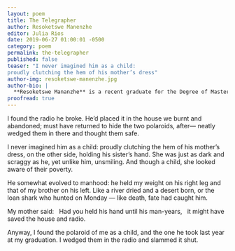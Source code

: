 ```yaml
---
layout: poem
title: The Telegrapher
author: Resoketswe Manenzhe
editor: Julia Rios
date: 2019-06-27 01:00:01 -0500
category: poem
permalink: the-telegrapher
published: false
teaser: "I never imagined him as a child:
proudly clutching the hem of his mother’s dress"
author-img: resoketswe-manenzhe.jpg
author-bio: |
  **Resoketswe Mananzhe** is a recent graduate for the Degree of Master of Science in Chemical Engineering (with distinction). Starting in 2015, her poems and short stories have appeared in several online magazines and journals, and in 2017, two of her poems were shortlisted for the Sol Plaatje EU Poetry Anthology, and subsequently published in the anthology of selected poems. She currently lives in Cape Town, South Africa, but recently, she's been known to occasionally wander to the Arctic region, where she fell in love with a small rural town and blueberry pie.
proofread: true
---
```


I found the radio he broke.
He’d placed it in the house we burnt and abandoned;
must have returned to hide the two polaroids, after—
neatly wedged them in there and thought them safe.

I never imagined him as a child:
proudly clutching the hem of his mother’s dress,
on the other side, holding his sister’s hand.
She was just as dark and scraggy as he,
yet unlike him, unsmiling.
And though a child, she looked
aware of their poverty.

He somewhat evolved to manhood:
he held my weight on his right leg
and that of my brother on his left.
Like a river dried and a desert born,
or the loan shark who hunted on Monday —
like death, fate had caught him.

My mother said:
&nbsp;&nbsp;Had you held his hand until his man-years,
&nbsp;&nbsp;it might have saved the house and radio.

Anyway, I found the polaroid of me as a child,
and the one he took last year at my graduation.
I wedged them in the radio and slammed it shut.
